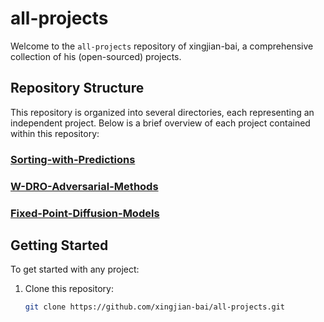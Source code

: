 # all-projects

Welcome to the `all-projects` repository of xingjian-bai, a comprehensive collection of his (open-sourced) projects.

## Repository Structure

This repository is organized into several directories, each representing an independent project. Below is a brief overview of each project contained within this repository:

### [Sorting-with-Predictions](./Sorting-with-Predictions)

### [W-DRO-Adversarial-Methods](./W-DRO-Adversarial-Methods)


### [Fixed-Point-Diffusion-Models](./Fixed-Point-Diffusion-Models)


## Getting Started

To get started with any project:

1. Clone this repository:
   ```bash
   git clone https://github.com/xingjian-bai/all-projects.git